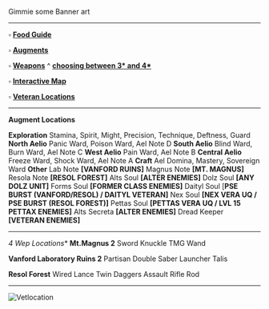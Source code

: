 Gimmie some Banner art

---

:white_small_square: **[Food Guide](https://docs.google.com/document/d/1hitGATAuwdkZu3bjmRoNp8jf7r8n-deMg6NpThXcUXU/edit)**

:white_small_square: **[Augments](https://www.reddit.com/r/PSO2/comments/nzs2d8/where_to_find_certain_augments_in_pso2ngs/)**

:white_small_square: **[Weapons](https://docs.google.com/spreadsheets/d/1auX9B_aRJv2YhpE3czqmmZQaaVO1a2R29YqwGowGQJI/edit#gid=0)**
     ^ **[choosing between 3* and 4*](https://www.reddit.com/r/PSO2NGS/comments/o06i1n/gather_round_boys_and_girls_i_have_a_secret_to/)** 

:white_small_square: **[Interactive Map](https://ngs-map.kosnag.ru/?lang=en_gl)**

:white_small_square: **[Veteran Locations](https://gyazo.com/96ea88b86d59da1328b7fd0796498a4a)**

---
**Augment Locations**

**__Exploration__**
Stamina, Spirit, Might, Precision, Technique, Deftness, Guard
**__North Aelio__**
Panic Ward, Poison Ward, Ael Note D
**__South Aelio__**
Blind Ward, Burn Ward, Ael Note C
**__West Aelio__**
Pain Ward, Ael Note B
**__Central Aelio__**
Freeze Ward, Shock Ward, Ael Note A
**__Craft__**
Ael Domina, Mastery, Sovereign Ward
**__Other__**
Lab Note **[VANFORD RUINS]**
Magnus Note **[MT. MAGNUS]**
Resola Note **[RESOL FOREST]**
Alts Soul **[ALTER ENEMIES]**
Dolz Soul **[ANY DOLZ UNIT]**
Forms Soul **[FORMER CLASS ENEMIES]**
Daityl Soul [**PSE BURST (VANFORD/RESOL) / DAITYL VETERAN]**
Nex Soul **[NEX VERA UQ / PSE BURST (RESOL FOREST)]**
Pettas Soul **[PETTAS VERA UQ / LVL 15 PETTAX ENEMIES]**
Alts Secreta **[ALTER ENEMIES]**
Dread Keeper **[VETERAN ENEMIES]**

---

**4* Wep Locations**
**__Mt.Magnus 2__**
Sword
Knuckle
TMG
Wand
 
**__Vanford Laboratory Ruins 2__**
Partisan
Double Saber
Launcher
Talis

**__Resol Forest__**
Wired Lance
Twin Daggers
Assault Rifle
Rod

---

![Vetlocation](https://i.imgur.com/tikoPcf.png)
